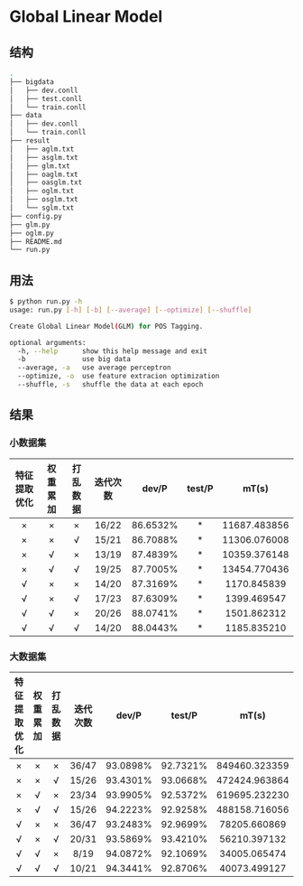 # Global Linear Model

## 结构

```sh
.
├── bigdata
│   ├── dev.conll
│   ├── test.conll
│   └── train.conll
├── data
│   ├── dev.conll
│   └── train.conll
├── result
│   ├── aglm.txt
│   ├── asglm.txt
│   ├── glm.txt
│   ├── oaglm.txt
│   ├── oasglm.txt
│   ├── oglm.txt
│   ├── osglm.txt
│   └── sglm.txt
├── config.py
├── glm.py
├── oglm.py
├── README.md
└── run.py
```

## 用法

```sh
$ python run.py -h
usage: run.py [-h] [-b] [--average] [--optimize] [--shuffle]

Create Global Linear Model(GLM) for POS Tagging.

optional arguments:
  -h, --help      show this help message and exit
  -b              use big data
  --average, -a   use average perceptron
  --optimize, -o  use feature extracion optimization
  --shuffle, -s   shuffle the data at each epoch
```

## 结果

### 小数据集

| 特征提取优化 | 权重累加 | 打乱数据 | 迭代次数 |  dev/P   | test/P |    mT(s)     |
| :----------: | :------: | :------: | :------: | :------: | :----: | :----------: |
|      ×       |    ×     |    ×     |  16/22   | 86.6532% |   *    | 11687.483856 |
|      ×       |    ×     |    √     |  15/21   | 86.7088% |   *    | 11306.076008 |
|      ×       |    √     |    ×     |  13/19   | 87.4839% |   *    | 10359.376148 |
|      ×       |    √     |    √     |  19/25   | 87.7005% |   *    | 13454.770436 |
|      √       |    ×     |    ×     |  14/20   | 87.3169% |   *    | 1170.845839  |
|      √       |    ×     |    √     |  17/23   | 87.6309% |   *    | 1399.469547  |
|      √       |    √     |    ×     |  20/26   | 88.0741% |   *    | 1501.862312  |
|      √       |    √     |    √     |  14/20   | 88.0443% |   *    | 1185.835210  |

### 大数据集

| 特征提取优化 | 权重累加 | 打乱数据 | 迭代次数 |  dev/P   |  test/P  |     mT(s)     |
| :----------: | :------: | :------: | :------: | :------: | :------: | :-----------: |
|      ×       |    ×     |    ×     |  36/47   | 93.0898% | 92.7321% | 849460.323359 |
|      ×       |    ×     |    √     |  15/26   | 93.4301% | 93.0668% | 472424.963864 |
|      ×       |    √     |    ×     |  23/34   | 93.9905% | 92.5372% | 619695.232230 |
|      ×       |    √     |    √     |  15/26   | 94.2223% | 92.9258% | 488158.716056 |
|      √       |    ×     |    ×     |  36/47   | 93.2483% | 92.9699% | 78205.660869  |
|      √       |    ×     |    √     |  20/31   | 93.5869% | 93.4210% | 56210.397132  |
|      √       |    √     |    ×     |   8/19   | 94.0872% | 92.1069% | 34005.065474  |
|      √       |    √     |    √     |  10/21   | 94.3441% | 92.8706% | 40073.499127  |
